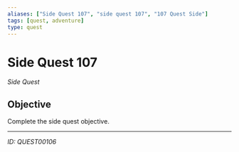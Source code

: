 ```yaml
---
aliases: ["Side Quest 107", "side quest 107", "107 Quest Side"]
tags: [quest, adventure]
type: quest
---
```


# Side Quest 107

*Side Quest*

## Objective
Complete the side quest objective.

---
*ID: QUEST00106*